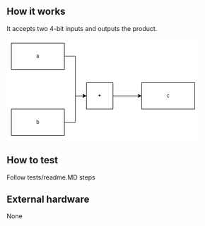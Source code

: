 <!---

This file is used to generate your project datasheet. Please fill in the information below and delete any unused
sections.

You can also include images in this folder and reference them in the markdown. Each image must be less than
512 kb in size, and the combined size of all images must be less than 1 MB.
-->

## How it works

It accepts two 4-bit inputs and outputs the product.

![](diagram.png)

## How to test

Follow tests/readme.MD steps

## External hardware

None
